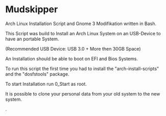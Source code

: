 # Mudskipper
Arch Linux Installation Script and Gnome 3 Modifikation 
written in Bash.

This Script was build to Install an Arch Linux System on an USB-Device 
to have an portable System.

(Recommended USB Device: USB 3.0 + More then 30GB Space)

An Installation should be able to boot on EFI and Bios Systems.

To run this script the first time you had to install 
the "arch-install-scripts" and the "dosfstools" package.

To start Installation run 0_Start as root.

It is possible to clone your personal data from your old system to the new system.


.


